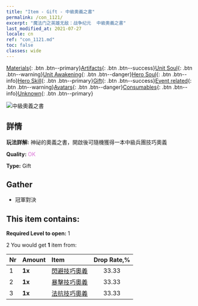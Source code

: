 ```yaml
---
title: "Item - Gift - 中級奧義之書"
permalink: /con_1121/
excerpt: "魔法门之英雄无敌：战争纪元  中級奧義之書"
last_modified_at: 2021-07-27
locale: cn
ref: "con_1121.md"
toc: false
classes: wide
---
```

 [Materials](/ItemsCN/){: .btn .btn--primary}[Artifacts](/ItemsCN/Artifacts/){: .btn .btn--success}[Unit Soul](/ItemsCN/UnitSoul/){: .btn .btn--warning}[Unit Awakening](/ItemsCN/UnitAwakening/){: .btn .btn--danger}[Hero Soul](/ItemsCN/HeroSoul/){: .btn .btn--info}[Hero Skill](/ItemsCN/HeroSkill/){: .btn .btn--primary}[Gift](/ItemsCN/Gift/){: .btn .btn--success}[Event related](/ItemsCN/Events/){: .btn .btn--warning}[Avatars](/ItemsCN/Avatars/){: .btn .btn--danger}[Consumables](/ItemsCN/Consumables/){: .btn .btn--info}[Unknown](/ItemsCN/Unknown/){: .btn .btn--primary}

 ![中級奧義之書](/images/t/i_7011.png)

## 詳情
 **玩法詳解:** 神祕的奧義之書，開啟後可隨機獲得一本中級兵團技巧奧義

 **Quality:** <span style="color: #DA70D6">OK</span>

 **Type:** Gift

## Gather

*    冠軍對決 

## This item contains:

 **Required Level to open:** 1

 2 You would get **1** item  from:

  | Nr | Amount |     Item    | Drop Rate,% |
  |:---|:-------|:------------|:---------:|
  | 1 |  **1x** | [閃避技巧奧義](/cn/Items/con_1114/) | 33.33 | 
  | 2 |  **1x** | [暴擊技巧奧義](/cn/Items/con_1115/) | 33.33 | 
  | 3 |  **1x** | [法抗技巧奧義](/cn/Items/con_1118/) | 33.33 | 
